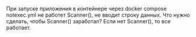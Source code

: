 При запуске приложения в контейнере через docker compose notexec.yml не работет Scanner(), не вводит строку данных.
Что нужно сделать, чтобы Scanner()  заработал? Если нет Scanner(), то все работает.
